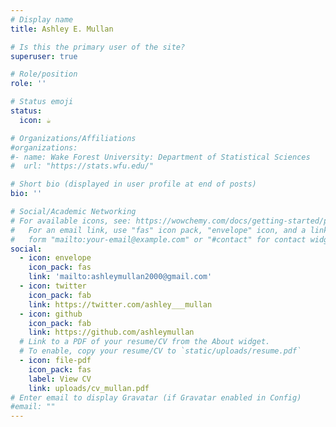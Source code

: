 ```yaml
---
# Display name
title: Ashley E. Mullan

# Is this the primary user of the site?
superuser: true

# Role/position
role: ''

# Status emoji
status:
  icon: ☕️

# Organizations/Affiliations
#organizations:
#- name: Wake Forest University: Department of Statistical Sciences
#  url: "https://stats.wfu.edu/"

# Short bio (displayed in user profile at end of posts)
bio: ''

# Social/Academic Networking
# For available icons, see: https://wowchemy.com/docs/getting-started/page-builder/#icons
#   For an email link, use "fas" icon pack, "envelope" icon, and a link in the
#   form "mailto:your-email@example.com" or "#contact" for contact widget.
social:
  - icon: envelope
    icon_pack: fas
    link: 'mailto:ashleymullan2000@gmail.com'
  - icon: twitter
    icon_pack: fab
    link: https://twitter.com/ashley___mullan
  - icon: github
    icon_pack: fab
    link: https://github.com/ashleymullan
  # Link to a PDF of your resume/CV from the About widget.
  # To enable, copy your resume/CV to `static/uploads/resume.pdf`
  - icon: file-pdf
    icon_pack: fas
    label: View CV
    link: uploads/cv_mullan.pdf
# Enter email to display Gravatar (if Gravatar enabled in Config)
#email: ""
---
```

